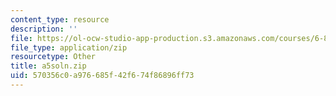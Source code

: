 ```yaml
---
content_type: resource
description: ''
file: https://ol-ocw-studio-app-production.s3.amazonaws.com/courses/6-837-computer-graphics-fall-2012/570356c0a976685f42f674f86896ff73_a5soln.zip
file_type: application/zip
resourcetype: Other
title: a5soln.zip
uid: 570356c0-a976-685f-42f6-74f86896ff73
---
```

